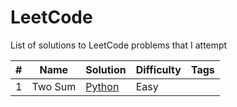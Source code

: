 # LeetCode
List of solutions to LeetCode problems that I attempt

| # | Name | Solution | Difficulty | Tags |
|---|------|----------|------------|------|
1 | Two Sum | [Python](./1_Two_Sum/two_sum.py) | Easy |
